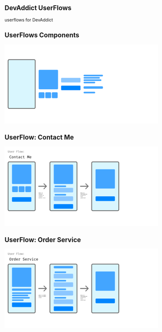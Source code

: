## DevAddict UserFlows
userflows for DevAddict

## UserFlows Components
![User Flows Components](./user-flow_components.jpeg)

## UserFlow: Contact Me
![User Flow: Contact Me](./user-flow_contact-me.jpeg)

## UserFlow: Order Service
![User Flow: Order Service](./user-flow_order-service.jpeg)

